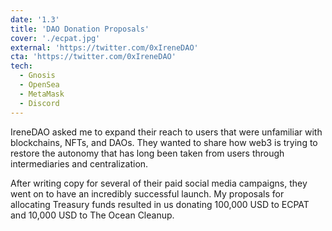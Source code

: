 ```yaml
---
date: '1.3'
title: 'DAO Donation Proposals'
cover: './ecpat.jpg'
external: 'https://twitter.com/0xIreneDAO'
cta: 'https://twitter.com/0xIreneDAO'
tech:
  - Gnosis
  - OpenSea
  - MetaMask
  - Discord
---
```


IreneDAO asked me to expand their reach to users that were unfamiliar with blockchains, NFTs, and DAOs. They wanted to share how web3 is trying to restore the autonomy that has long been taken from users through intermediaries and centralization.

After writing copy for several of their paid social media campaigns, they went on to have an incredibly successful launch. My proposals for allocating Treasury funds resulted in us donating 100,000 USD to ECPAT and 10,000 USD to The Ocean Cleanup.
